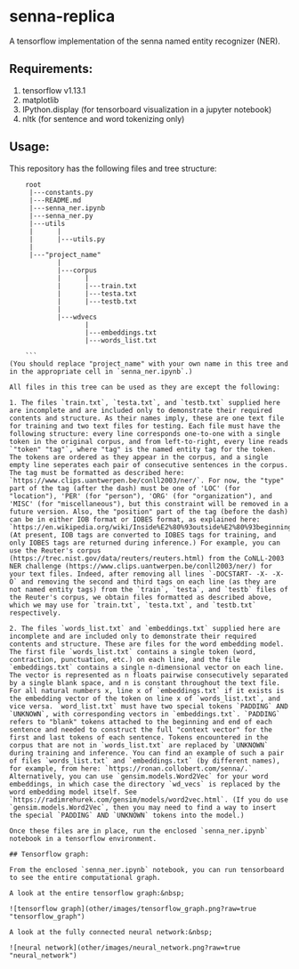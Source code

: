 # senna-replica
A tensorflow implementation of the senna named entity recognizer (NER).

## Requirements:
1. tensorflow v1.13.1
3. matplotlib
4. IPython.display (for tensorboard visualization in a jupyter notebook)
5. nltk (for sentence and word tokenizing only)

## Usage:
This repository has the following files and tree structure:
```
    root
     |---constants.py
     |---README.md
     |---senna_ner.ipynb
     |---senna_ner.py
     |---utils
     |      |
     |      |---utils.py
     |
     |---"project_name"
            |
            |---corpus
            |      |
            |      |---train.txt
            |      |---testa.txt
            |      |---testb.txt
            |
            |---wdvecs
                   |
                   |---embeddings.txt
                   |---words_list.txt
                    
    ```
(You should replace "project_name" with your own name in this tree and in the appropriate cell in `senna_ner.ipynb`.)

All files in this tree can be used as they are except the following:

1. The files `train.txt`, `testa.txt`, and `testb.txt` supplied here are incomplete and are included only to demonstrate their required contents and structure. As their names imply, these are one text file for training and two text files for testing. Each file must have the following structure: every line corresponds one-to-one with a single token in the original corpus, and from left-to-right, every line reads `"token" "tag"`, where "tag" is the named entity tag for the token. The tokens are ordered as they appear in the corpus, and a single empty line seperates each pair of consecutive sentences in the corpus.  The tag must be formatted as described here: `https://www.clips.uantwerpen.be/conll2003/ner/`. For now, the "type" part of the tag (after the dash) must be one of 'LOC' (for "location"), 'PER' (for "person"), 'ORG' (for "organization"), and 'MISC' (for "miscellaneous"), but this constraint will be removed in a future version. Also, the "position" part of the tag (before the dash) can be in either IOB format or IOBES format, as explained here: `https://en.wikipedia.org/wiki/Inside%E2%80%93outside%E2%80%93beginning_(tagging)`. (At present, IOB tags are converted to IOBES tags for training, and only IOBES tags are returned during inference.) For example, you can use the Reuter's corpus (https://trec.nist.gov/data/reuters/reuters.html) from the CoNLL-2003 NER challenge (https://www.clips.uantwerpen.be/conll2003/ner/) for your text files. Indeed, after removing all lines `-DOCSTART- -X- -X- O` and removing the second and third tags on each line (as they are not named entity tags) from the `train`, `testa`, and `testb` files of the Reuter's corpus, we obtain files formatted as described above, which we may use for `train.txt`, `testa.txt`, and `testb.txt` respectively.

2. The files `words_list.txt` and `embeddings.txt` supplied here are incomplete and are included only to demonstrate their required contents and structure. These are files for the word embedding model. The first file `words_list.txt` contains a single token (word, contraction, punctuation, etc.) on each line, and the file `embeddings.txt` contains a single n-dimensional vector on each line. The vector is represented as n floats pairwise consecutively separated by a single blank space, and n is constant throughout the text file. For all natural numbers x, line x of `embeddings.txt` if it exists is the embedding vector of the token on line x of `words_list.txt`, and vice versa. `word_list.txt` must have two special tokens `PADDING` AND `UNKNOWN`, with corresponding vectors in `embeddings.txt`. `PADDING` refers to "blank" tokens attached to the beginning and end of each sentence and needed to construct the full "context vector" for the first and last tokens of each sentence. Tokens encountered in the corpus that are not in `words_list.txt` are replaced by `UNKNOWN` during training and inference. You can find an example of such a pair of files `words_list.txt` and `embeddings.txt` (by different names), for example, from here: `https://ronan.collobert.com/senna/.` Alternatively, you can use `gensim.models.Word2Vec` for your word embeddings, in which case the directory `wd_vecs` is replaced by the word embedding model itself. See `https://radimrehurek.com/gensim/models/word2vec.html`. (If you do use `gensim.models.Word2Vec`, then you may need to find a way to insert the special `PADDING` AND `UNKNOWN` tokens into the model.)
    
Once these files are in place, run the enclosed `senna_ner.ipynb` notebook in a tensorflow environment.

## Tensorflow graph:

From the enclosed `senna_ner.ipynb` notebook, you can run tensorboard to see the entire computational graph.

A look at the entire tensorflow graph:&nbsp;

![tensorflow graph](other/images/tensorflow_graph.png?raw=true "tensorflow_graph")

A look at the fully connected neural network:&nbsp;

![neural network](other/images/neural_network.png?raw=true "neural_network")

